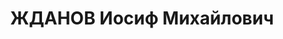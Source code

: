 ---
title: ЖДАНОВ Иосиф Михайлович
description: "Род. в 1895, Рига \n  майор 24.01.1936 № 0188/п, пом.командира по хозчасти\
  \ 212-го стр.полка 71-й стр.дивизии\n нач.УВСР №380 СибВО (-29.06.1937 освоб. и\
  \ ув.в запас ст.43-б пр.нко № 00166/оу) \n  Арестован 07.1937 \n  Приговорен ВК\
  \ ВС СССР 28.10.1937, Новосибирск - ВМН"
---